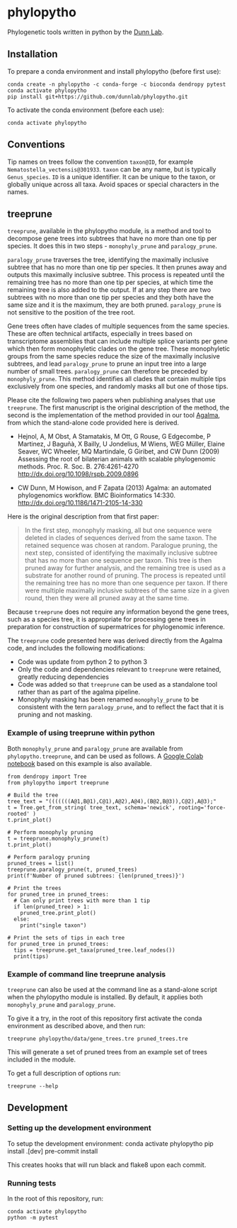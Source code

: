 # phylopytho

Phylogenetic tools written in python by the [Dunn Lab](http://dunnlab.org/).

## Installation

To prepare a conda environment and install phylopytho (before first use):

    conda create -n phylopytho -c conda-forge -c bioconda dendropy pytest
    conda activate phylopytho
    pip install git+https://github.com/dunnlab/phylopytho.git

To activate the conda environment (before each use):

    conda activate phylopytho


## Conventions

Tip names on trees follow the convention `taxon@ID`, for example `Nematostella_vectensis@301933`. `taxon` can be any name, but is typically `Genus_species`. `ID` is a unique identifier. It can be unique to the taxon, or globally unique across all taxa. Avoid spaces or special characters in the names.


## treeprune

`treeprune`, available in the phylopytho module, is a method and tool to decompose gene trees into subtrees that have no more than one tip per species. It does this in two steps - `monophyly_prune` and `paralogy_prune`.

`paralogy_prune` traverses the tree, identifying the maximally inclusive subtree that has no more than one tip per species. It then prunes away and outputs this  maximally inclusive subtree. This process is repeated until the remaining tree has no more than one tip per species, at which time the remaining tree is also added to the output. If at any step there are two subtrees with no more than one tip per species and they both have the same size and it is the maximum, they are both pruned. `paralogy_prune` is not sensitive to the position of the tree root.

Gene trees often have clades of multiple sequences from the same species. These are often technical artifacts, especially in trees based on transcriptome assemblies that can include multiple splice variants per gene which then form monophyletic clades on the gene tree. These monophyletic groups from the same species reduce the size of the maximally inclusive subtrees, and lead `paralogy_prune` to prune an input tree into a large number of small trees. `paralogy_prune` can therefore be preceded by `monophyly_prune`. This method identifies all clades that contain multiple tips exclusively from one species, and randomly masks all but one of those tips.

Please cite the following two papers when publishing analyses that use `treeprune`. The first manuscript is the original description of the method, the second is the implementation of the method provided in our tool [Agalma](https://bitbucket.org/caseywdunn/agalma/src/master/), from which the stand-alone code provided here is derived.

- Hejnol, A, M Obst, A Stamatakis, M Ott, G Rouse, G Edgecombe, P Martinez, J Baguñà, X Bailly, U Jondelius, M Wiens, WEG Müller, Elaine Seaver, WC Wheeler, MQ Martindale, G Giribet, and CW Dunn (2009) Assessing the root of bilaterian animals with scalable phylogenomic methods. Proc. R. Soc. B. 276:4261-4270 http://dx.doi.org/10.1098/rspb.2009.0896

- CW Dunn, M Howison, and F Zapata (2013) Agalma: an automated phylogenomics workflow. BMC Bioinformatics 14:330. http://dx.doi.org/10.1186/1471-2105-14-330

Here is the original description from that first paper:

> In the first step, monophyly masking, all but one sequence were deleted in clades of sequences derived from the same taxon. The retained sequence was chosen at random. Paralogue pruning, the next step, consisted of identifying the maximally inclusive subtree that has no more than one sequence per taxon. This tree is then pruned away for further analysis, and the remaining tree is used as a substrate for another round of pruning. The process is repeated until the remaining tree has no more than one sequence per taxon. If there were multiple maximally inclusive subtrees of the same size in a given round, then they were all pruned away at the same time.

Because `treeprune` does not require any information beyond the gene trees, such as a species tree, it is appropriate for processing gene trees in preparation for construction of supermatrices for phylogenomic inference.

The `treeprune` code presented here was derived directly from the Agalma code, and includes the following modifications:
- Code was update from python 2 to python 3
- Only the code and dependencies relevant to `treeprune` were retained, greatly reducing dependencies
- Code was added so that `treeprune` can be used as a standalone tool rather than as part of the agalma pipeline.
- Monophyly masking has been renamed `monophyly_prune` to be consistent with the tern `paralogy_prune`, and to reflect the fact that it is pruning and not masking.


### Example of using treeprune within python

Both `monophyly_prune` and `paralogy_prune` are available from `phylopytho.treeprune`, and can be used as follows. A [Google Colab notebook](https://colab.research.google.com/drive/1Eti2n00gh7uF76k3IbrCDlu5D22zYWx5?usp=sharing) based on this example is also available.

    from dendropy import Tree
    from phylopytho import treeprune

    # Build the tree
    tree_text = "(((((((A@1,B@1),C@1),A@2),A@4),(B@2,B@3)),C@2),A@3);"
    t = Tree.get_from_string( tree_text, schema='newick', rooting='force-rooted' )
    t.print_plot()

    # Perform monophyly pruning
    t = treeprune.monophyly_prune(t)
    t.print_plot()

    # Perform paralogy pruning
    pruned_trees = list()
    treeprune.paralogy_prune(t, pruned_trees)
    print(f'Number of pruned subtrees: {len(pruned_trees)}')

    # Print the trees
    for pruned_tree in pruned_trees:
      # Can only print trees with more than 1 tip
      if len(pruned_tree) > 1:
        pruned_tree.print_plot()
      else:
        print("single taxon")

    # Print the sets of tips in each tree
    for pruned_tree in pruned_trees:
      tips = treeprune.get_taxa(pruned_tree.leaf_nodes())
      print(tips)




### Example of command line treeprune analysis

`treeprune` can also be used at the command line as a stand-alone script when the phylopytho module is installed. By default, it applies both `monophyly_prune` and `paralogy_prune`.

To give it a try, in the root of this repository first activate the conda environment as described above, and then run:

    treeprune phylopytho/data/gene_trees.tre pruned_trees.tre

This will generate a set of pruned trees from an example set of trees included in the module.

To get a full description of options run:

    treeprune --help


## Development

### Setting up the development environment

To setup the development environment:
    conda activate phylopytho
    pip install .[dev]
    pre-commit install

This creates hooks that will run black and flake8 upon each commit.


### Running tests

In the root of this repository, run:

    conda activate phylopytho
    python -m pytest
